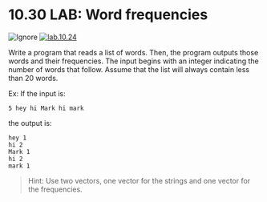 # 10.30 LAB: Word frequencies
![Ignore] [![lab.10.24]][10.24]

Write a program that reads a list of words. Then, the program outputs those words and their frequencies. The input begins with an integer indicating the number of words that follow. Assume that the list will always contain less than 20 words.

Ex: If the input is:

```
5 hey hi Mark hi mark
```
the output is:

```
hey 1
hi 2
Mark 1
hi 2
mark 1
```
> Hint: Use two vectors, one vector for the strings and one vector for the frequencies.

[Ignore]: https://flat.badgen.net/badge/icon/Ignore/red?icon=terminal&label
[Lab.10.24]: https://flat.badgen.net/badge/Duplicate/10.24/red
[10.24]: ../../10-arrays-and-vectors/10.24-optional-word-frequencies
